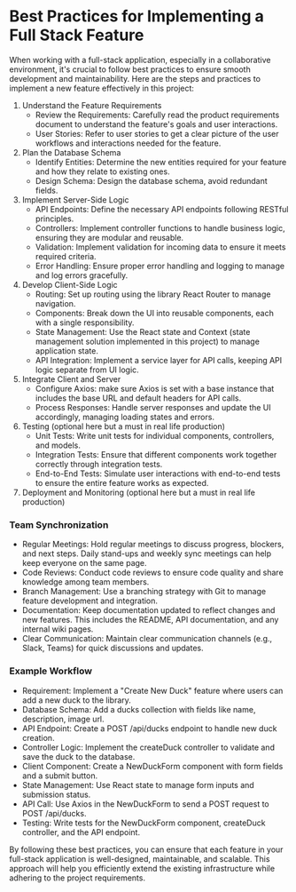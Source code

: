 # Best Practices for Implementing a Full Stack Feature


When working with a full-stack application, especially in a collaborative environment, it's crucial to follow best practices to ensure smooth development and maintainability. Here are the steps and practices to implement a new feature effectively in this project:

1. Understand the Feature Requirements
   - Review the Requirements: Carefully read the product requirements document to understand the feature's goals and user interactions.
   - User Stories: Refer to user stories to get a clear picture of the user workflows and interactions needed for the feature.
2. Plan the Database Schema
   - Identify Entities: Determine the new entities required for your feature and how they relate to existing ones.
   - Design Schema: Design the database schema, avoid redundant fields.
3. Implement Server-Side Logic
   - API Endpoints: Define the necessary API endpoints following RESTful principles.
   - Controllers: Implement controller functions to handle business logic, ensuring they are modular and reusable.
   - Validation: Implement validation for incoming data to ensure it meets required criteria.
   - Error Handling: Ensure proper error handling and logging to manage and log errors gracefully.
4. Develop Client-Side Logic
   - Routing: Set up routing using the library React Router to manage navigation.
   - Components: Break down the UI into reusable components, each with a single responsibility.
   - State Management: Use the React state and Context (state management solution implemented in this project) to manage application state.
   - API Integration: Implement a service layer for API calls, keeping API logic separate from UI logic.
5. Integrate Client and Server
   - Configure Axios: make sure Axios is set with a base instance that includes the base URL and default headers for API calls.
   - Process Responses: Handle server responses and update the UI accordingly, managing loading states and errors.
6. Testing (optional here but a must in real life production)
   - Unit Tests: Write unit tests for individual components, controllers, and models.
   - Integration Tests: Ensure that different components work together correctly through integration tests.
   - End-to-End Tests: Simulate user interactions with end-to-end tests to ensure the entire feature works as expected.
8. Deployment and Monitoring (optional here but a must in real life production)

### Team Synchronization
- Regular Meetings: Hold regular meetings to discuss progress, blockers, and next steps. Daily stand-ups and weekly sync meetings can help keep everyone on the same page.
- Code Reviews: Conduct code reviews to ensure code quality and share knowledge among team members.
- Branch Management: Use a branching strategy with Git to manage feature development and integration.
- Documentation: Keep documentation updated to reflect changes and new features. This includes the README, API documentation, and any internal wiki pages.
- Clear Communication: Maintain clear communication channels (e.g., Slack, Teams) for quick discussions and updates.

### Example Workflow
- Requirement: Implement a "Create New Duck" feature where users can add a new duck to the library.
- Database Schema: Add a ducks collection with fields like name, description, image url.
- API Endpoint: Create a POST /api/ducks endpoint to handle new duck creation.
- Controller Logic: Implement the createDuck controller to validate and save the duck to the database.
- Client Component: Create a NewDuckForm component with form fields and a submit button.
- State Management: Use React state to manage form inputs and submission status.
- API Call: Use Axios in the NewDuckForm to send a POST request to POST /api/ducks.
- Testing: Write tests for the NewDuckForm component, createDuck controller, and the API endpoint.

By following these best practices, you can ensure that each feature in your full-stack application is well-designed, maintainable, and scalable. This approach will help you efficiently extend the existing infrastructure while adhering to the project requirements.